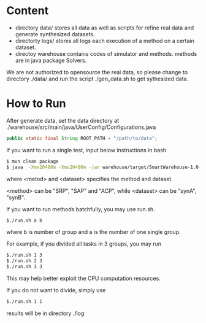 # Content
- directory data/ stores all data as well as scripts for refine real data and generate synthesized datasets.
- directorty logs/ stores all logs each execution of a method on a certain dataset.
- directoy warehouse contains codes of simulator and methods. methods are in java package Solvers.

We are not authorized to opensource the real data, so please change to directory ./data/ and run the script ./gen\_data.sh to get sythesized data.

# How to Run
After generate data, set the data directory at ./warehouse/src/main/java/UserConfig/Configurations.java
```java
public static final String ROOT_PATH = "/path/to/data";
```

If you want to run a single test, input below instructions in bash
```bash
$ mvn clean package
$ java  -Xmx20480m -Xms20480m -jar warehouse/target/SmartWarehouse-1.0-SNAPSHOT.jar <method> <dataset> > /path/to/logs/<method>_<dataset>.log
```

where \<metod\> and \<dataset\> specifies the method and dataset.

\<method\> can be "SRP", "SAP" and "ACP", while \<dataset\> can be "synA", "synB".

If you want to run methods batchfully, you may use run.sh.
```bash
$./run.sh a b
```
where b is number of group and a is the number of one single group.

For example, if you divided all tasks in 3 groups, you may run 

```bash
$./run.sh 1 3
$./run.sh 2 3
$./run.sh 3 3
```

This may help better exploit the CPU computation resources.

If you do not want to divide, simply use 
```bash
$./run.sh 1 1
```
results will be in directory ./log